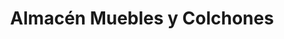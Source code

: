 ---
title: "Almacén Muebles y Colchones"
url: /centro/almacen-muebles-y-colchones/
shop: muebles
---